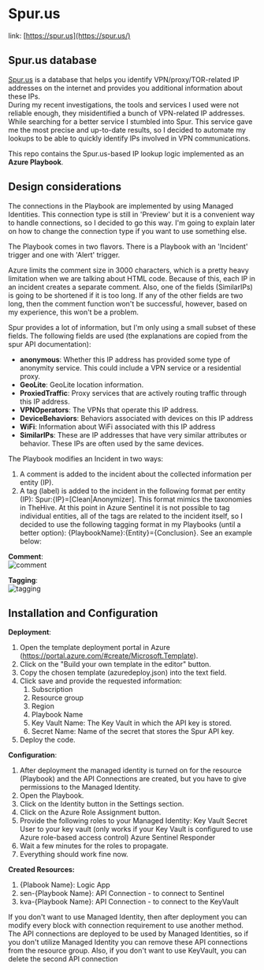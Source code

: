 # Spur.us
link: [https://spur.us](https://spur.us/) <br/>

## Spur.us database
[Spur.us](https://spur.us/) is a database that helps you identify VPN/proxy/TOR-related IP addresses on the internet and provides you additional information about these IPs. <br/>
During my recent investigations, the tools and services I used were not reliable enough, they misidentified a bunch of VPN-related IP addresses. While searching for a better service I stumbled into Spur. This service gave me the most precise and up-to-date results, so I decided to automate my lookups to be able to quickly identify IPs involved in VPN communications.

This repo contains the Spur.us-based IP lookup logic implemented as an **Azure Playbook**.<br/>

## Design considerations

The connections in the Playbook are implemented by using Managed Identities. This connection type is still in 'Preview' but it is a convenient way to handle connections, so I decided to go this way. I'm going to explain later on how to change the connection type if you want to use something else.

The Playbook comes in two flavors. There is a Playbook with an 'Incident' trigger and one with 'Alert' trigger.

Azure limits the comment size in 3000 characters, which is a pretty heavy limitation when we are talking about HTML code. Because of this, each IP in an incident creates a separate comment. Also, one of the fields (SimilarIPs) is going to be shortened if it is too long. If any of the other fields are two long, then the comment function won't be successful, however, based on my experience, this won't be a problem.

Spur provides a lot of information, but I'm only using a small subset of these fields. The following fields are used (the explanations are copied from the spur API documentation):
- **anonymous**: Whether this IP address has provided some type of anonymity service. This could include a VPN service or a residential proxy.
- **GeoLite**: GeoLite location information.
- **ProxiedTraffic**: Proxy services that are actively routing traffic through this IP address.
- **VPNOperators**: The VPNs that operate this IP address.
- **DeviceBehaviors**: Behaviors associated with devices on this IP address
- **WiFi**: Information about WiFi associated with this IP address
- **SimilarIPs**: These are IP addresses that have very similar attributes or behavior. These IPs are often used by the same devices.


The Playbook modifies an Incident in two ways:
1. A comment is added to the incident about the collected information per entity (IP).
1. A tag (label) is added to the incident in the following format per entity (IP): Spur:{IP}=[Clean|Anonymizer]. This format mimics the taxonomies in TheHive. At this point in Azure Sentinel it is not possible to tag individual entities, all of the tags are related to the incident itself, so I decided to use the following tagging format in my Playbooks (until a better option): {PlaybookName}:{Entity}={Conclusion}. See an example below:

**Comment**:<br/>
![comment](../static/comment.PNG)

**Tagging**:<br/>
![tagging](../static/tagging.PNG)

## Installation and Configuration

**Deployment**:
1. Open the template deployment portal in Azure (https://portal.azure.com/#create/Microsoft.Template).
1. Click on the "Build your own template in the editor" button.
1. Copy the chosen template (azuredeploy.json) into the text field.
1. Click save and provide the requested information:
	1. Subscription
	1. Resource group
	1. Region
	1. Playbook Name
	1. Key Vault Name: The Key Vault in which the API key is stored.
	1. Secret Name: Name of the secret that stores the Spur API key.
1. Deploy the code.

**Configuration**:
1. After deployment the managed identity is turned on for the resource (Playbook) and the API Connections are created, but you have to give permissions to the Managed Identity.
1. Open the Playbook.
1. Click on the Identity button in the Settings section.
1. Click on the Azure Role Assignment button.
1. Provide the following roles to your Managed Identity:
	Key Vault Secret User to your key vault (only works if your Key Vault is configured to use Azure role-based access control)
	Azure Sentinel Responder
1. Wait a few minutes for the roles to propagate.
1. Everything should work fine now.

**Created Resources:**

1. {Plabook Name}: Logic App
1. sen-{Playbook Name}: API Connection - to connect to Sentinel
1. kva-{Playbook Name}: API Connection - to connect to the KeyVault

If you don't want to use Managed Identity, then after deployment you can modify every block with connection requirement to use another method. <br/>
The API connections are deployed to be used by Managed Identities, so if you don't utilize Managed Identity you can remove these API connections from the resource group. Also, if you don't want to use KeyVault, you can delete the second API connection <br/>

